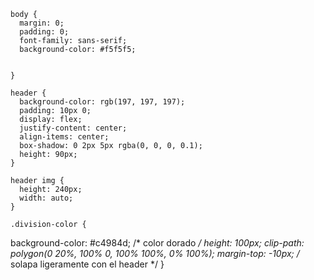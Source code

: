     body {
      margin: 0;
      padding: 0;
      font-family: sans-serif;
      background-color: #f5f5f5;


    }

    header {
      background-color: rgb(197, 197, 197);
      padding: 10px 0;
      display: flex;
      justify-content: center;
      align-items: center;
      box-shadow: 0 2px 5px rgba(0, 0, 0, 0.1);
      height: 90px;
    }

    header img {
      height: 240px;
      width: auto;
    }

    .division-color {
  background-color: #c4984d; /* color dorado */
  height: 100px;
  clip-path: polygon(0 20%, 100% 0, 100% 100%, 0% 100%);
  margin-top: -10px; /* solapa ligeramente con el header */
}